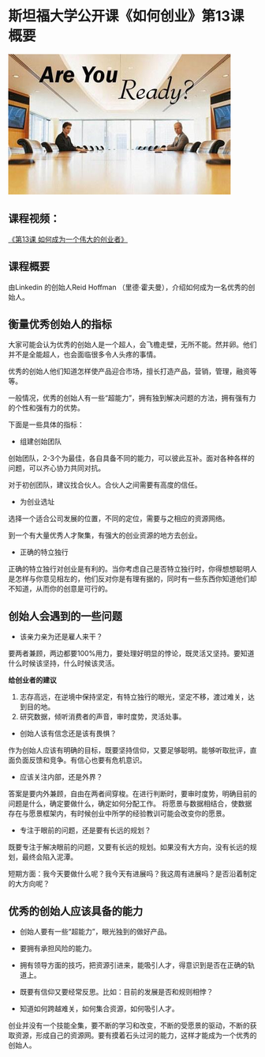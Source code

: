 # 斯坦福大学公开课《如何创业》第13课 概要

![](imgs/13.jpg)

## 课程视频：
[《第13课 如何成为一个伟大的创业者》](http://open.163.com/movie/2014/9/8/9/MA8CUF9DQ_MA9U8TG89.html)

## 课程概要
由Linkedin 的创始人Reid Hoffman （里德·霍夫曼），介绍如何成为一名优秀的创始人。

## 衡量优秀创始人的指标
大家可能会认为优秀的创始人是一个超人，会飞檐走壁，无所不能。然并卵。他们并不是全能超人，也会面临很多令人头疼的事情。

优秀的创始人他们知道怎样使产品迎合市场，擅长打造产品，营销，管理，融资等等。

一般情况，优秀的创始人有一些“超能力”，拥有独到解决问题的方法，拥有强有力的个性和强有力的优势。

下面是一些具体的指标：

* 组建创始团队

创始团队，2-3个为最佳，各自具备不同的能力，可以彼此互补。面对各种各样的问题，可以齐心协力共同对抗。

对于初创团队，建议找合伙人。合伙人之间需要有高度的信任。

* 为创业选址

选择一个适合公司发展的位置，不同的定位，需要与之相应的资源网络。

到一个有大量优秀人才聚集，有强大的创业资源的地方去创业。

* 正确的特立独行

正确的特立独行对创业是有利的。当你考虑自己是否特立独行时，你得想想聪明人是怎样与你意见相左的，他们反对你是有理有据的，同时有一些东西你知道他们却不知道，从而你的创意是可行的。

## 创始人会遇到的一些问题

* 该亲力亲为还是雇人来干？ 

要两者兼顾，两边都要100%用力，要处理好明显的悖论，既灵活又坚持。要知道什么时候该坚持，什么时候该灵活。

**给创业者的建议**
1. 志存高远，在逆境中保持坚定，有特立独行的眼光，坚定不移，渡过难关，达到目的地。
2. 研究数据，倾听消费者的声音，审时度势，灵活处事。

* 创始人该有信念还是该有畏惧？

作为创始人应该有明确的目标，既要坚持信仰，又要足够聪明。能够听取批评，直面负面反馈和竞争。有信心也要有危机意识。

* 应该关注内部，还是外界？

答案是要内外兼顾，自由在两者间穿梭。在进行判断时，要审时度势，明确目前的问题是什么，确定要做什么，确定如何分配工作。
将愿景与数据相结合，使数据存在与愿景框架内，有时候创业中所学的经验教训可能会改变你的愿景。

* 专注于眼前的问题，还是要有长远的规划？

既要专注于解决眼前的问题，又要有长远的规划。如果没有大方向，没有长远的规划，最终会陷入泥潭。

短期方面：我今天要做什么呢？我今天有进展吗？我这周有进展吗？是否沿着制定的大方向呢？


## 优秀的创始人应该具备的能力

* 创始人要有一些“超能力”，眼光独到的做好产品。

* 要拥有承担风险的能力。

* 拥有领导方面的技巧，把资源引进来，能吸引人才，得意识到是否在正确的轨道上。

* 既要有信仰又要经常反思。比如：目前的发展是否和规则相悖？

* 知道如何跨越难关，如何集合资源，如何吸引人才。

创业并没有一个技能全集，要不断的学习和改变，不断的受愿景的驱动，不断的获取资源，形成自己的资源网。要有摸着石头过河的能力，这样才能成为一个优秀的创始人。